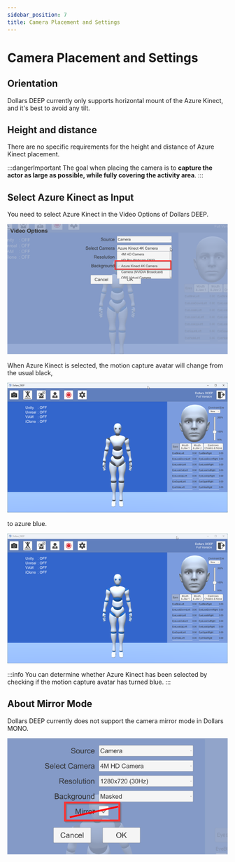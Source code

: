 ```yaml
---
sidebar_position: 7
title: Camera Placement and Settings
---
```


# Camera Placement and Settings

## Orientation

Dollars DEEP currently only supports horizontal mount of the Azure Kinect, and it's best to avoid any tilt.

## Height and distance

There are no specific requirements for the height and distance of Azure Kinect placement.

:::dangerImportant
The goal when placing the camera is to **capture the actor as large as possible, while fully covering the activity area**.
:::

## Select Azure Kinect as Input

You need to select Azure Kinect in the Video Options of Dollars DEEP.

![](../img/2023-10-20.png#center)

When Azure Kinect is selected, the motion capture avatar will change from the usual black,

![](../img/2023-10-20_19_51_58.png#center)

to azure blue.

![](../img/2023-10-20_19_51_47.png#center)

:::info
You can determine whether Azure Kinect has been selected by checking if the motion capture avatar has turned blue.
:::

## About Mirror Mode

Dollars DEEP currently does not support the camera mirror mode in Dollars MONO.

![](../img/2023-10-20_20_22_33.png#center)

